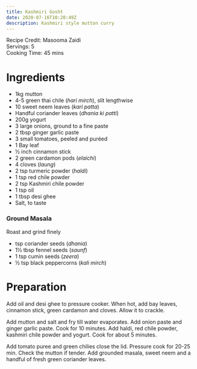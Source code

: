 ```yaml
---
title: Kashmiri Gosht
date: 2020-07-16T10:20:49Z
description: Kashmiri style mutton curry
---
```

Recipe Credit: Masooma Zaidi  
Servings: 5  
Cooking Time: 45 mins  

# Ingredients
- 1kg mutton
- 4-5 green thai chile (_hari mirch_), slit lengthwise
- 10 sweet neem leaves (_kari patta_)
- Handful coriander leaves (_dhania ki patti_)
- 200g yogurt
- 3 large onions, ground to a fine paste
- 2 tbsp ginger garlic paste
- 3 small tomatoes, peeled and puréed
- 1 Bay leaf
- ½ inch cinnamon stick
- 2 green cardamon pods (_elaichi_)
- 4 cloves (_laung_)
- 2 tsp turmeric powder (_haldi_)
- 1 tsp red chile powder
- 2 tsp Kashmiri chile powder
- 1 tsp oil
- 1 tbsp desi ghee
- Salt, to taste

### Ground Masala
Roast and grind finely
- tsp coriander seeds (_dhania_)
- 1½ tbsp fennel seeds (_saunf_)
- 1 tsp cumin seeds (_zeera_)
- ½ tsp black peppercorns (_kali mirch_)

# Preparation
Add oil and desi ghee to pressure cooker. When hot, add bay leaves, cinnamon stick, green cardamon and cloves. Allow it to crackle.

Add mutton and salt and fry till water evaporates. Add onion paste and ginger garlic paste. Cook for 10 minutes. Add haldi, red chile powder, kashmiri chile powder and yogurt. Cook for about 5 minutes.

Add tomato puree and green chilies close the lid. Pressure cook for 20-25 min. Check the mutton if tender. Add grounded masala, sweet neem and a handful of fresh green coriander leaves.
